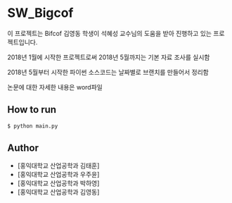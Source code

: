 # SW_Bigcof

이 프로젝트는 Bifcof 김영동 학생이 석혜성 교수님의 도움을 받아 진행하고 있는 프로젝트입니다.

2018년 1월에 시작한 프로젝트로써 2018년 5월까지는 기본 자료 조사를 실시함

2018년 5월부터 시작한 파이썬 소스코드는 날짜별로 브랜치를 만들어서 정리함

논문에 대한 자세한 내용은 word파일 

## How to run
```bash
$ python main.py
```

## Author
* [홍익대학교 산업공학과 김태훈]
* [홍익대학교 산업공학과 우주윤]
* [홍익대학교 산업공학과 박하영]
* [홍익대학교 산업공학과 김영동]
